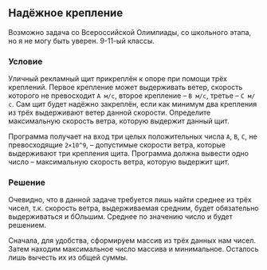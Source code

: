 ## Надёжное крепление
Возможно задача со Всероссийской Олимпиады, со школьного этапа, но я не могу быть уверен. 9-11-ый классы.

### Условие
Уличный рекламный щит прикреплён к опоре при помощи трёх креплений. Первое крепление может выдерживать ветер, скорость которого не превосходит `A м/c`, второе крепление – `B м/c`, третье – `C м/с`. Сам щит будет надёжно закреплён, если как минимум два крепления из трёх выдерживают ветер данной скорости. Определите максимальную скорость ветра, которую выдержит данный щит.

Программа получает на вход три целых положительных числа `A`, `B`, `С`, не превосходящие `2×10^9`, – допустимые скорости ветра, которые выдерживают три крепления щита. Программа должна вывести одно число – максимальную скорость ветра, которую выдержит щит.

### Решение
Очевидно, что в данной задаче требуется лишь найти среднее из трёх чисел, т.к. скорость ветра, выдерживаемая средним, будет обязательно выдерживаться и бОльшим. Среднее по значению число и будет решением. 

Сначала, для удобства, сформируем массив из трёх данных нам чисел. Затем находим максимальное число массива и минимальное. Осталось лишь вычесть их из общей суммы.
